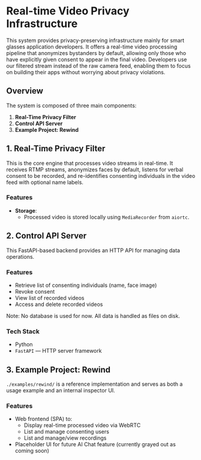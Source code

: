 # Real-time Video Privacy Infrastructure

This system provides privacy-preserving infrastructure mainly for smart glasses application developers. It offers a real-time video processing pipeline that anonymizes bystanders by default, allowing only those who have explicitly given consent to appear in the final video. Developers use our filtered stream instead of the raw camera feed, enabling them to focus on building their apps without worrying about privacy violations.

## Overview

The system is composed of three main components:

1. **Real-Time Privacy Filter**
2. **Control API Server**
3. **Example Project: Rewind**

## 1. Real-Time Privacy Filter

This is the core engine that processes video streams in real-time. It receives RTMP streams, anonymizes faces by default, listens for verbal consent to be recorded, and re-identifies consenting individuals in the video feed with optional name labels.

### Features

- **Storage**:
  - Processed video is stored locally using `MediaRecorder` from `aiortc`.

## 2. Control API Server

This FastAPI-based backend provides an HTTP API for managing data operations.

### Features

- Retrieve list of consenting individuals (name, face image)
- Revoke consent
- View list of recorded videos
- Access and delete recorded videos

Note: No database is used for now. All data is handled as files on disk.

### Tech Stack

- Python
- `FastAPI` — HTTP server framework

## 3. Example Project: Rewind

`./examples/rewind/` is a reference implementation and serves as both a usage example and an internal inspector UI.

### Features

- Web frontend (SPA) to:
  - Display real-time processed video via WebRTC
  - List and manage consenting users
  - List and manage/view recordings
- Placeholder UI for future AI Chat feature (currently grayed out as coming soon)
